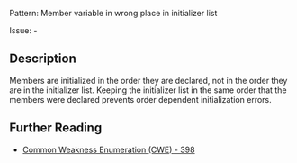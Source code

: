 Pattern: Member variable in wrong place in initializer list

Issue: -

## Description

Members are initialized in the order they are declared, not in the order they are in the initializer list.  Keeping the initializer list in the same order that the members were declared prevents order dependent initialization errors.

## Further Reading

* [Common Weakness Enumeration (CWE) - 398](https://cwe.mitre.org/data/definitions/398.html)
